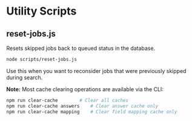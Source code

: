 # Utility Scripts

## reset-jobs.js

Resets skipped jobs back to queued status in the database.

```bash
node scripts/reset-jobs.js
```

Use this when you want to reconsider jobs that were previously skipped during search.

**Note:** Most cache clearing operations are available via the CLI:
```bash
npm run clear-cache        # Clear all caches
npm run clear-cache answers    # Clear answer cache only
npm run clear-cache mapping    # Clear field mapping cache only
```

